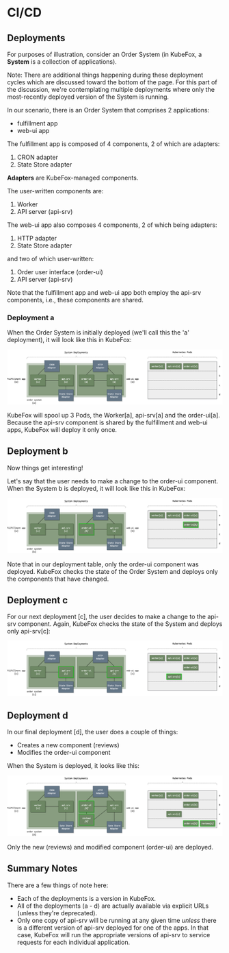# CI/CD

## Deployments

For purposes of illustration, consider an Order System (in KubeFox, a **System** is a collection of applications).  

Note:  There are additional things happening during these deployment cycles which are discussed toward the bottom of the page.  For this part of the discussion, we're contemplating multiple deployments where only the most-recently deployed version of the System is running.

In our scenario, there is an Order System that comprises 2 applications:

- fulfillment app
- web-ui app

The fulfillment app is composed of 4 components, 2 of which are adapters:

1. CRON adapter
2. State Store adapter

**Adapters** are KubeFox-managed components.  

The user-written components are:

1. Worker
2. API server (api-srv) 

The web-ui app also composes 4 components, 2 of which being adapters:  

1. HTTP adapter
2. State Store adapter

and two of which user-written:

1. Order user interface (order-ui)
2. API server (api-srv)

Note that the fulfillment app and web-ui app both employ the api-srv components, i.e., these components are shared.

### Deployment a

When the Order System is initially deployed (we'll call this the 'a' deployment), it will look like this in KubeFox:

![diagram](diagrams/deployment_a.png)

KubeFox will spool up 3 Pods, the Worker[a], api-srv[a] and the order-ui[a].  Because the api-srv component is shared by the fulfillment and web-ui apps, KubeFox will deploy it only once.

## Deployment b

Now things get interesting!

Let's say that the user needs to make a change to the order-ui component.  When the System b is deployed, it will look like this in KubeFox:

![diagram](diagrams/deployment_b.png)

Note that in our deployment table, only the order-ui component was deployed.  KubeFox checks the state of the Order System and deploys only the components that have changed.

## Deployment c

For our next deployment [c], the user decides to make a change to the api-srv component. Again, KubeFox checks the state of the System and deploys only api-srv[c]:

![diagram](diagrams/deployment_c.png)

## Deployment d

In our final deployment [d], the user does a couple of things:

- Creates a new component (reviews)
- Modifies the order-ui component

When the System is deployed, it looks like this:

![diagram](diagrams/deployment_d.png)

Only the new (reviews) and modified component (order-ui) are deployed.

## Summary Notes

There are a few things of note here:

- Each of the deployments is a version in KubeFox.
- All of the deployments (a - d) are actually available via explicit URLs (unless they're deprecated).
- Only one copy of api-srv will be running at any given time *unless* there is a different version of api-srv deployed for one of the apps.  In that case, KubeFox will run the appropriate versions of api-srv to service requests for each individual application. 
